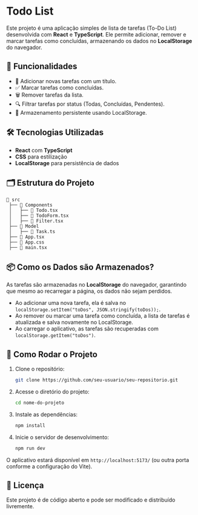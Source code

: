 # Todo List

Este projeto é uma aplicação simples de lista de tarefas (To-Do List) desenvolvida com **React** e **TypeScript**. Ele permite adicionar, remover e marcar tarefas como concluídas, armazenando os dados no **LocalStorage** do navegador.

## 🚀 Funcionalidades

- 📌 Adicionar novas tarefas com um título.
- ✅ Marcar tarefas como concluídas.
- 🗑 Remover tarefas da lista.
- 🔍 Filtrar tarefas por status (Todas, Concluídas, Pendentes).
- 💾 Armazenamento persistente usando LocalStorage.

## 🛠 Tecnologias Utilizadas

- **React** com **TypeScript**
- **CSS** para estilização
- **LocalStorage** para persistência de dados

## 🗂 Estrutura do Projeto
```
📂 src
 ├── 📁 Components
 │   ├── 📄 Todo.tsx
 │   ├── 📄 TodoForm.tsx
 │   ├── 📄 Filter.tsx
 ├── 📁 Model
 │   ├── 📄 Task.ts
 ├── 📄 App.tsx
 ├── 📄 App.css
 ├── 📄 main.tsx
```

## 📦 Como os Dados são Armazenados?

As tarefas são armazenadas no **LocalStorage** do navegador, garantindo que mesmo ao recarregar a página, os dados não sejam perdidos.

- Ao adicionar uma nova tarefa, ela é salva no `localStorage.setItem("toDos", JSON.stringify(toDos));`.
- Ao remover ou marcar uma tarefa como concluída, a lista de tarefas é atualizada e salva novamente no LocalStorage.
- Ao carregar o aplicativo, as tarefas são recuperadas com `localStorage.getItem("toDos")`.

## 📌 Como Rodar o Projeto

1. Clone o repositório:
   ```bash
   git clone https://github.com/seu-usuario/seu-repositorio.git
   ```

2. Acesse o diretório do projeto:
   ```bash
   cd nome-do-projeto
   ```

3. Instale as dependências:
   ```bash
   npm install
   ```

4. Inicie o servidor de desenvolvimento:
   ```bash
   npm run dev
   ```

O aplicativo estará disponível em `http://localhost:5173/` (ou outra porta conforme a configuração do Vite).

## 📜 Licença

Este projeto é de código aberto e pode ser modificado e distribuído livremente.

